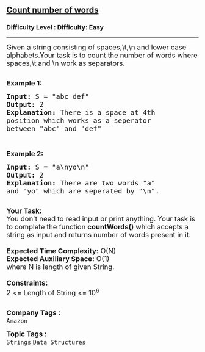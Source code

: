 <h2><a href="https://www.geeksforgeeks.org/problems/count-number-of-words1500/1?page=4&category=Strings&difficulty=Easy&status=unsolved&sortBy=latest">Count number of words</a></h2><h3>Difficulty Level : Difficulty: Easy</h3><hr><div class="problems_problem_content__Xm_eO"><p><span style="font-size:18px">Given a string consisting of spaces,\t,\n and lower case&nbsp; alphabets.Your task is to count the number of words where spaces,\t and \n work as separators.</span><br>
&nbsp;</p>

<p><span style="font-size:18px"><strong>Example 1:</strong></span></p>

<pre><span style="font-size:18px"><strong>Input:</strong> S = "abc def"
<strong>Output:</strong> 2
<strong>Explanation:</strong> There is a space at 4th
position which works as a seperator
between "abc" and "def"
</span></pre>

<p>&nbsp;</p>

<p><span style="font-size:18px"><strong>Example 2:</strong></span></p>

<pre><span style="font-size:18px"><strong>Input:</strong> S = "a\nyo\n"
<strong>Output:</strong> 2
<strong>Explanation: </strong>There are two words "a"
and "yo" which are seperated by "\n".</span></pre>

<p><br>
<span style="font-size:18px"><strong>Your Task:&nbsp;&nbsp;</strong><br>
You don't need to read input or print anything. Your task is to complete the function&nbsp;<strong>countWords()</strong>&nbsp;which accepts a string as input and returns number of words present in it.<br>
<br>
<strong>Expected Time Complexity:</strong>&nbsp;O(N)<br>
<strong>Expected Auxiliary Space:</strong>&nbsp;O(1)<br>
where N is length of given String.<br>
<br>
<strong>Constraints:</strong><br>
2 &lt;= Length of String &lt;= 10<sup>6</sup></span><br>
&nbsp;</p>
</div><p><span style=font-size:18px><strong>Company Tags : </strong><br><code>Amazon</code>&nbsp;<br><p><span style=font-size:18px><strong>Topic Tags : </strong><br><code>Strings</code>&nbsp;<code>Data Structures</code>&nbsp;